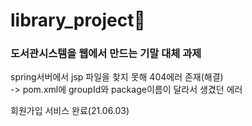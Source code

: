# library_project📖
### 도서관시스템을 웹에서 만드는 기말 대체 과제


spring서버에서 jsp 파일을 찾지 못해 404에러 존재(해결)<br>
-> pom.xml에 groupId와 package이름이 달라서 생겼던 에러

회원가입 서비스 완료(21.06.03)
